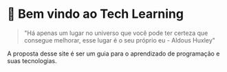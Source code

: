 # 🎉 Bem vindo ao Tech Learning


> "Há apenas um lugar no universo que você pode ter certeza que consegue melhorar, esse lugar é o seu próprio eu - Aldous Huxley"

A proposta desse site é ser um guia para o aprendizado de programação e suas tecnologias.
